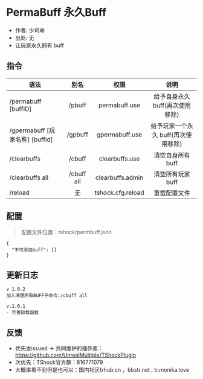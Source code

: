 # PermaBuff 永久Buff

- 作者: 少司命
- 出处: 无
- 让玩家永久拥有 buff

## 指令

| 语法                                                                                                                                  |     别名     |                         权限                        |                    说明                    |
| ----------------------------------------------------------------------------------------------------------------------------------- | :--------: | :-----------------------------------------------: | :--------------------------------------: |
| /permabuff [buffID]                                                             |   /pbuff   |           permabuff.use           |  给予自身永久 buff(再次使用移除)  |
| /gpermabuff [玩家名称] [buffid] |   /gpbuff  |           gpermabuff.use          | 给予玩家一个永久 buff(再次使用移除) |
| /clearbuffs                                                                                                                         |   /cbuff   |           clearbuffs.use          |                清空自身所有 buff               |
| /clearbuffs all                                                                                                                     | /cbuff all |          clearbuffs.admin         |                清空所有玩家 buff               |
| /reload                                                                                                                             |      无     | tshock.cfg.reload |                  重载配置文件                  |

## 配置

> 配置文件位置：tshock/permbuff.json

```json5
{
  "不可添加buff": []
}
```

## 更新日志

```
v 1.0.2
加入清理所有BUFF子命令:/cbuff all

v.1.0.1
- 完善卸载函数
```

## 反馈

- 优先发issued -> 共同维护的插件库：https://github.com/UnrealMultiple/TShockPlugin
- 次优先：TShock官方群：816771079
- 大概率看不到但是也可以：国内社区trhub.cn ，bbstr.net , tr.monika.love
